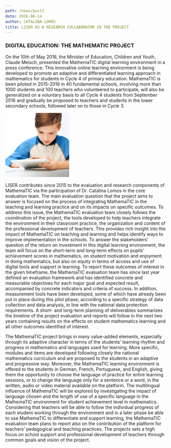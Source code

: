 ```yaml
---
path: /news/post2
date: 2016-06-14
author: CATALINA LOMOS
title: LISER AS A RESEARCH COLLABORATOR IN THE PROJECT
---
```


### DIGITAL EDUCATION: THE MATHEMATIC PROJECT

On the 10th of May 2016, the Minister of Education, Children and Youth, Claude Meisch, presented the MathemaTIC digital learning environment in a press conference. This innovative online learning environment is being developed to promote an adaptive and differentiated learning approach in mathematics for students in Cycle 4 of primary education. MathemaTIC is been piloted in 2015-2016 in 40 fundamental schools, involving more than 1000 students and 100 teachers who volunteered to participate, will also be generalized on a voluntary basis to all Cycle 4 students from September 2016 and gradually be proposed to teachers and students in the lower secondary schools, followed later on to those in Cycle 3.

![](student.png)

LISER contributes since 2015 to the evaluation and research components of MathemaTIC via the participation of Dr. Catalina Lomos in the core evaluation team. The main evaluation question that the project aims to answer is focused on the process of integrating MathemaTIC in the teaching and learning practice and on its impacts on specific outcomes. To address this issue, the MathemaTIC evaluation team closely follows the coordination of the project, the tools developed to help teachers integrate the environment in their classroom practice, the organization and content of the professional development of teachers. This provides rich insight into the impact of MathemaTIC on teaching and learning and helps identify ways to improve implementation in the schools. To answer the stakeholders’ question of the return on investment in this digital learning environment, the team will focus on the short-term and long-term effects on pupils’ achievement scores in mathematics, on student motivation and enjoyment in doing mathematics, but also on equity in terms of access and use of digital tools and support in learning. To report these outcomes of interest in the given timeframe, the MathemaTIC evaluation team has since last year defined an evaluation framework and has identified concrete and measurable objectives for each major goal and expected result, accompanied by concrete indicators and criteria of success. In addition, measurement tools have been developed, some of which have already been put in place during this pilot phase, according to a specific strategy of data collection and data analysis, in line with the national data protection requirements. A short- and long-term planning of deliverables summarizes the timeline of the project evaluation and reports will follow in the next two years containing results on the effects on student mathematics learning and all other outcomes identified of interest.

The MathemaTIC project brings in many value-added elements, especially through its adaptive character in terms of the students’ learning rhythm and progress in mathematics and languages used for learning. More specific, modules and items are developed following closely the national mathematics curriculum and are proposed to the students in an adaptive and progressive way. Moreover, the MathemaTIC learning environment is offered to the students in German, French, Portuguese, and English, giving them the opportunity to choose the language of practice for entire learning sessions, or to change the language only for a sentence or a word, in the written, audio or video material available on the platform. The multilingual influence of MathemaTIC will be explored by investigating the impact of language chosen and the length of use of a specific language in the MathemaTIC environment for student achievement level in mathematics. Considering that teachers will be able to follow the individual progress of each student working through the environment and in a later phase be able to use MathemaTIC to differentiate and support learning, the MathemaTIC evaluation team plans to report also on the contribution of the platform for teachers’ pedagogical and teaching practices. The projects sets a high focus on school support and professional development of teachers through common goals and vision of the project.
